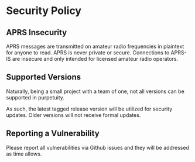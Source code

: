 # Security Policy

## APRS Insecurity

APRS messages are transmitted on amateur radio frequencies in plaintext for anyone to read. APRS is never private or secure. Connections to APRS-IS are insecure and only intended for licensed amateur radio operators.

## Supported Versions

Naturally, being a small project with a team of one, not all versions can be supported in purpetuity.

As such, the latest tagged release version will be utilized for security updates. Older versions will not receive formal updates.

## Reporting a Vulnerability

Please report all vulnerabilities via Github issues and they will be addressed as time allows.
